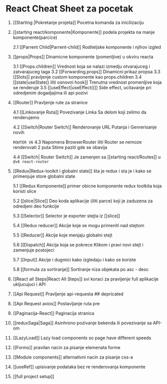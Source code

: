 # React Cheat Sheet za pocetak

1. [[Starting |Pokretanje projeta]] Pocetna komanda za inicilizaciju

2. [[starting react/komponente|Komponente]]  podela projekta na manje komponente(parcice)

	2.1 [[Parrent Child|Parrent-child]] Roditeljske komponente i njihov izgled

3. [[props|Props]] Dinamicne komponente (pomenljive) u okviru reacta

	3.1 [[Props.children]] Vrednost koja se nalazi izmedju otvarajuceg i zatvarajuceg taga
	3.2 [[Forwarding.props]] Dinamicni prikaz propsa
	3.3 [[Slots]] pravljenje custom komponente kao props.children
	3.4 [[state|useState() iliti osnovni hook]] Trenutna vrednost  promenljive koja se renderuje
	3.5 [[useEffect|useEffect()]] Side effect, ucitavanje pri odredjenim dogadjajima ili api pozivi

4. [[Router]] Pravljenje rute za stranice

	4.1 [[Linkovanje Ruta]] Povezivanje Linka Sa delom koji zelimo da renderujemo
	
	4.2 [[Switch|Router Switch]]  Renderovanje URL Putanja i Genrerisanje novih
	
	 `ROUTER V6`
	4.3  Napomena BrowserRouter iliti Router se nemoze renderovati 2 puta Stime paziti gde se obavija
	
	4.4 [[Switch| Router Switch]] Je zamenjen  sa [[starting react/Routes]]  u  `@v6 react-router`

5. [[Redux|Redux-toolkit i globalni state]]  šta je redux i sta je i kako se primenjuje store globalni state

	5.1 [[Redux Komponente]] primer obicne komponente redux toolkita koja koristi slice
	
	5.2 [[slice|Slice]] Deo koda aplikacije (iliti parce) koji je zaduzena za odredjeni deo funkcije
	
	5.3 [[Selector]] Selector je exporter stejta iz [[slice]]
	
	5.4 [[Redux reducer]] Akcije koje se mogu primeniti nad stejtom 
	
	5.5 [[Reducer]] Akcije koje menjaju globalni stejt
	
	5.6 [[Dispatch]]  Akcija koja se pokrece Klikom i pravi novi stejt i zamenjuje postojeci

	5.7 [[Input]] Akcije i dugmici kako izgledaju i kako se koriste

	5.8 [[formula za sortiranje]] Sortiranje niza objekata po asc - desc

1. [[React all Steps|React All Steps]]  svi koraci za pravljenje full aplikacije ukljucujuci i API

6. [[Api Request]] Pravljenje api-requesta ## depricated

7. [[Api Request axios]] Postavljanje ruta pre

8. [[Paginacija-React]] Paginacija stranica 

9. [[reduxSaga|Saga]] Asinhrono pozivanje bekenda ili povezivanje sa API-om

10. [[LazyLoad]] Lazy load components so page have different speeds

11. [[Forms]] pravilan nacin za pisanje elemenata forme

12. [[Module components]] alternativni nacin za pisanje css-a

13.  [[useRef]] upisivanje podataka bez re renderovanja komponente

14.  [[full project setup]]
